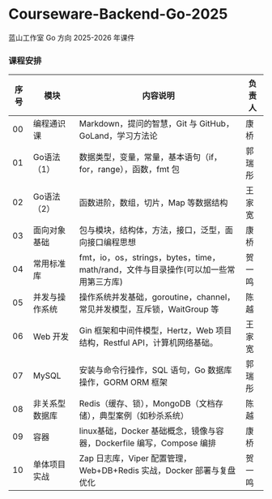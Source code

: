 # Courseware-Backend-Go-2025
蓝山工作室 Go 方向 2025-2026 年课件

### 课程安排

| 序号 | 模块           | 内容说明                                                     | 负责人 |
| ---- | -------------- | ------------------------------------------------------------ | ------ |
| 00   | 编程通识课     | Markdown，提问的智慧，Git 与 GitHub，GoLand，学习方法论      | 康桥   |
| 01   | Go语法（1）    | 数据类型，变量，常量，基本语句（if，for，range），函数，fmt 包 | 郭瑞彤 |
| 02   | Go语法（2）    | 函数进阶，数组，切片，Map 等数据结构                         | 王家宽 |
| 03   | 面向对象基础   | 包与模块，结构体，方法，接口，泛型，面向接口编程思想         | 康桥   |
| 04   | 常用标准库     | fmt，io，os，strings，bytes，time，math/rand，文件与目录操作(可以加一些常用第三方库) | 贺一鸣 |
| 05   | 并发与操作系统 | 操作系统并发基础，goroutine，channel，常见并发模型，互斥锁，WaitGroup 等 | 陈越   |
| 06   | Web 开发       | Gin 框架和中间件模型，Hertz，Web 项目结构，Restful API，计算机网络基础。 | 王家宽 |
| 07   | MySQL          | 安装与命令行操作，SQL 语句，Go 数据库操作，GORM ORM 框架     | 郭瑞彤 |
| 08   | 非关系型数据库 | Redis（缓存、锁），MongoDB（文档存储），典型案例（如秒杀系统） | 陈越   |
| 09   | 容器           | linux基础，Docker 基础概念，镜像与容器，Dockerfile 编写，Compose 编排 | 康桥   |
| 10   | 单体项目实战   | Zap 日志库，Viper 配置管理，Web+DB+Redis 实战，Docker 部署与复盘优化 | 贺一鸣 |
